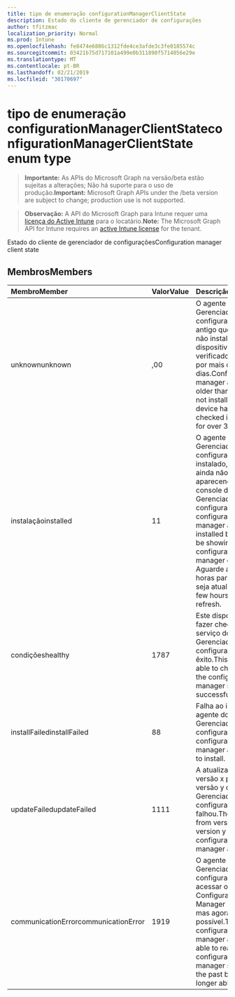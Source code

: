```yaml
---
title: tipo de enumeração configurationManagerClientState
description: Estado do cliente de gerenciador de configurações
author: tfitzmac
localization_priority: Normal
ms.prod: Intune
ms.openlocfilehash: fe8474e6886c1312fde4ce3afde3c3fe0185574c
ms.sourcegitcommit: 03421b75d717101a499e0b311890f5714056e29e
ms.translationtype: MT
ms.contentlocale: pt-BR
ms.lasthandoff: 02/21/2019
ms.locfileid: "30170697"
---
```

# <a name="configurationmanagerclientstate-enum-type"></a><span data-ttu-id="b01e2-103">tipo de enumeração configurationManagerClientState</span><span class="sxs-lookup"><span data-stu-id="b01e2-103">configurationManagerClientState enum type</span></span>

> <span data-ttu-id="b01e2-104">**Importante:** As APIs do Microsoft Graph na versão/beta estão sujeitas a alterações; Não há suporte para o uso de produção.</span><span class="sxs-lookup"><span data-stu-id="b01e2-104">**Important:** Microsoft Graph APIs under the /beta version are subject to change; production use is not supported.</span></span>

> <span data-ttu-id="b01e2-105">**Observação:** A API do Microsoft Graph para Intune requer uma [licença do Active Intune](https://go.microsoft.com/fwlink/?linkid=839381) para o locatário.</span><span class="sxs-lookup"><span data-stu-id="b01e2-105">**Note:** The Microsoft Graph API for Intune requires an [active Intune license](https://go.microsoft.com/fwlink/?linkid=839381) for the tenant.</span></span>

<span data-ttu-id="b01e2-106">Estado do cliente de gerenciador de configurações</span><span class="sxs-lookup"><span data-stu-id="b01e2-106">Configuration manager client state</span></span>

## <a name="members"></a><span data-ttu-id="b01e2-107">Membros</span><span class="sxs-lookup"><span data-stu-id="b01e2-107">Members</span></span>
|<span data-ttu-id="b01e2-108">Membro</span><span class="sxs-lookup"><span data-stu-id="b01e2-108">Member</span></span>|<span data-ttu-id="b01e2-109">Valor</span><span class="sxs-lookup"><span data-stu-id="b01e2-109">Value</span></span>|<span data-ttu-id="b01e2-110">Descrição</span><span class="sxs-lookup"><span data-stu-id="b01e2-110">Description</span></span>|
|:---|:---|:---|
|<span data-ttu-id="b01e2-111">unknown</span><span class="sxs-lookup"><span data-stu-id="b01e2-111">unknown</span></span>|<span data-ttu-id="b01e2-112">,0</span><span class="sxs-lookup"><span data-stu-id="b01e2-112">0</span></span>|<span data-ttu-id="b01e2-113">O agente do Gerenciador de configurações é mais antigo que 1806 ou não instalado ou este dispositivo não foi verificado no Intune por mais de 30 dias.</span><span class="sxs-lookup"><span data-stu-id="b01e2-113">Configuration manager agent is older than 1806 or not installed or this device has not checked into Intune for over 30 days.</span></span>|
|<span data-ttu-id="b01e2-114">instalação</span><span class="sxs-lookup"><span data-stu-id="b01e2-114">installed</span></span>|<span data-ttu-id="b01e2-115">1</span><span class="sxs-lookup"><span data-stu-id="b01e2-115">1</span></span>|<span data-ttu-id="b01e2-116">O agente do Gerenciador de configurações está instalado, mas talvez ainda não esteja aparecendo no console do Gerenciador de configurações.</span><span class="sxs-lookup"><span data-stu-id="b01e2-116">The configuration manager agent is installed but may not be showing up in the configuration manager console yet.</span></span> <span data-ttu-id="b01e2-117">Aguarde algumas horas para que ele seja atualizado.</span><span class="sxs-lookup"><span data-stu-id="b01e2-117">Wait a few hours for it to refresh.</span></span>|
|<span data-ttu-id="b01e2-118">condições</span><span class="sxs-lookup"><span data-stu-id="b01e2-118">healthy</span></span>|<span data-ttu-id="b01e2-119">178</span><span class="sxs-lookup"><span data-stu-id="b01e2-119">7</span></span>|<span data-ttu-id="b01e2-120">Este dispositivo pôde fazer check-in com o serviço do Gerenciador de configurações com êxito.</span><span class="sxs-lookup"><span data-stu-id="b01e2-120">This device was able to check in with the configuration manager service successfully.</span></span>|
|<span data-ttu-id="b01e2-121">installFailed</span><span class="sxs-lookup"><span data-stu-id="b01e2-121">installFailed</span></span>|<span data-ttu-id="b01e2-122">8</span><span class="sxs-lookup"><span data-stu-id="b01e2-122">8</span></span>|<span data-ttu-id="b01e2-123">Falha ao instalar o agente do Gerenciador de configurações.</span><span class="sxs-lookup"><span data-stu-id="b01e2-123">The configuration manager agent failed to install.</span></span>|
|<span data-ttu-id="b01e2-124">updateFailed</span><span class="sxs-lookup"><span data-stu-id="b01e2-124">updateFailed</span></span>|<span data-ttu-id="b01e2-125">11</span><span class="sxs-lookup"><span data-stu-id="b01e2-125">11</span></span>|<span data-ttu-id="b01e2-126">A atualização da versão x para a versão y do agente do Gerenciador de configuração falhou.</span><span class="sxs-lookup"><span data-stu-id="b01e2-126">The update from version x to version y of the configuration manager agent failed.</span></span> |
|<span data-ttu-id="b01e2-127">communicationError</span><span class="sxs-lookup"><span data-stu-id="b01e2-127">communicationError</span></span>|<span data-ttu-id="b01e2-128">19</span><span class="sxs-lookup"><span data-stu-id="b01e2-128">19</span></span>|<span data-ttu-id="b01e2-129">O agente do Gerenciador de configurações pôde acessar o serviço do Configuration Manager no passado, mas agora não é mais possível.</span><span class="sxs-lookup"><span data-stu-id="b01e2-129">The configuration manager agent was able to reach the configuration manager service in the past but is now no longer able to.</span></span> |




